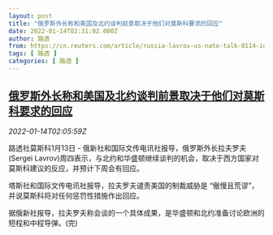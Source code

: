 ```yaml
---
layout: post
title: "俄罗斯外长称和美国及北约谈判前景取决于他们对莫斯科要求的回应"
date: 2022-01-14T02:31:02.000Z
author: 路透
from: https://cn.reuters.com/article/russia-lavrov-us-nato-talk-0114-idCNKBS2JO04O
tags: [ 路透 ]
categories: [ 路透 ]
---
```

<!--1642127462000-->
[俄罗斯外长称和美国及北约谈判前景取决于他们对莫斯科要求的回应](https://cn.reuters.com/article/russia-lavrov-us-nato-talk-0114-idCNKBS2JO04O)
------

<div>
<div><i>2022-01-14T02:05:59Z</i></div><p>路透社莫斯科1月13日 - 俄新社和国际文传电讯社报导，俄罗斯外长拉夫罗夫(Sergei Lavrov)周四表示，与北约和华盛顿继续谈判的机会，取决于西方国家对莫斯科建议的反应，并预计下周会有回应。</p><p>塔斯社和国际文传电讯社报导，拉夫罗夫谴责美国的制裁威胁是 “傲慢且荒谬”，并说莫斯科将对任何惩罚性措施作出回应。</p><p>据俄新社报导，拉夫罗夫称会谈的一个具体成果，是华盛顿和北约准备讨论欧洲的短程和中程导弹。(完)</p>
</div>

